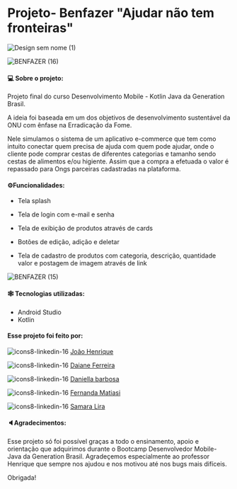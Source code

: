 # Projeto- Benfazer "Ajudar não tem fronteiras"

![Design sem nome (1)](https://img.shields.io/badge/status-em%20andamento-blue)



![BENFAZER (16)](https://user-images.githubusercontent.com/74657202/162501970-08fc46d7-e070-41f9-a695-f06753ef40b0.png)


<h4>💻 Sobre o projeto:</h4>

Projeto final do curso Desenvolvimento Mobile - Kotlin Java da Generation Brasil.

A ideia foi baseada em um dos objetivos de desenvolvimento sustentável da ONU com ênfase na Erradicação da Fome.

Nele simulamos o sistema de um aplicativo e-commerce que tem como intuito conectar quem precisa de ajuda com quem pode ajudar, onde o cliente pode comprar cestas de diferentes categorias e tamanho sendo cestas de alimentos e/ou higiente. Assim que a compra a efetuada o valor é repassado para Ongs parceiras cadastradas na plataforma.



<h4>⚙️Funcionalidades: </h4>



- Tela splash

- Tela de login com e-mail e senha

- Tela de exibição de produtos através de cards

- Botões de edição, adição e deletar

- Tela de cadastro de produtos com categoria, descrição, quantidade valor e postagem de imagem através de link


![BENFAZER (15)](https://user-images.githubusercontent.com/74657202/162501865-fe0eb699-1077-4b50-849f-622e51d1678b.png)


<h4> 🕸️ Tecnologias utilizadas: </h4>

- Android Studio
- Kotlin


<h4> Esse projeto foi feito por: </h4>


![icons8-linkedin-16](https://user-images.githubusercontent.com/74657202/162509705-a7c79c89-0339-4d29-8793-57f8577b9eb6.png)
<a href = "linkedin.com/in/joao-henrique-de-oliveira-developer">João Henrique</a>

![icons8-linkedin-16](https://user-images.githubusercontent.com/74657202/162509872-a0f4d49c-304b-4259-b7b1-470bac1c913d.png)
<a href ="linkedin.com/in/daiane-ferreira-/"> Daiane Ferreira</a>

![icons8-linkedin-16](https://user-images.githubusercontent.com/74657202/162509920-43b3f023-80a5-4dd8-b59f-611e2e78e130.png)
<a href = "linkedin.com/in/barbosadaniella91/">Daniella barbosa </a>

![icons8-linkedin-16](https://user-images.githubusercontent.com/74657202/162509934-008efb64-4383-4021-acb1-7219068fdd43.png)
<a href = "linkedin.com/in/fernanda-matiasi/"> Fernanda Matiasi </a>

![icons8-linkedin-16](https://user-images.githubusercontent.com/74657202/162509944-2b75ac5e-a943-4e67-90f5-94c8b6442be7.png)
<a href="linkedin.com/in/samara-lira-8043b018a/"> Samara Lira </a>


<h4>🔈Agradecimentos:</h4>
Esse projeto só foi possível graças a todo o ensinamento, apoio e orientação que adquirimos durante o Bootcamp Desenvolvedor Mobile-Java da Generation Brasil. Agradeçemos especialmente ao professor <a heref = "https://github.com/Henrique-Felipe-Dev">Henrique</a> que sempre nos ajudou e nos motivou até nos bugs mais difíceis.

Obrigada!

